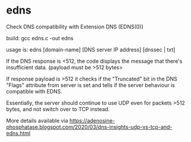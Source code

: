 # edns
Check DNS compatibility with Extension DNS (EDNS(0))

build: gcc edns.c -out edns

usage is: edns [domain-name] [DNS server IP address] [dnssec | txt]
  
If the DNS response is <512, the code displays the message that there's insufficient data. (payload must be >512 bytes>

If response payload is >512 it checks if the  "Truncated" bit in the DNS "Flags" attribute from server is set and tells if the server behaviour is compatible with EDNS.

Essentially, the server should continue to use UDP even for packets >512 bytes, and not switch over to TCP instead.

More details available via https://adenosine-phosphatase.blogspot.com/2020/03/dns-insights-udp-vs-tcp-and-edns.html
